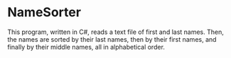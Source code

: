 # NameSorter
This program, written in C#, reads a text file of first and last names. Then, the names are sorted by their last names, then by their first names, and finally by their middle names, all in alphabetical order.
